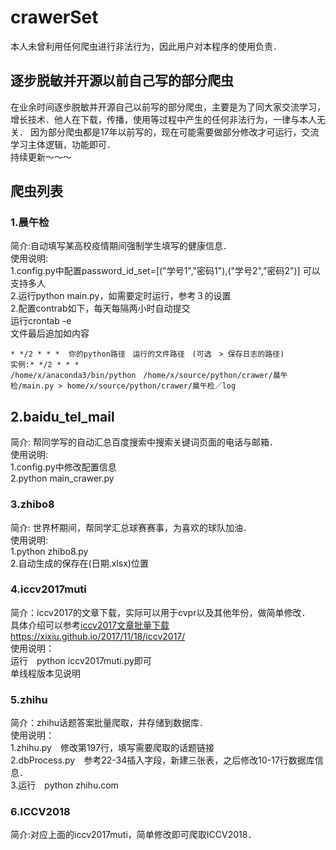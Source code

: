 # crawerSet
本人未曾利用任何爬虫进行非法行为，因此用户对本程序的使用负责．

## 逐步脱敏并开源以前自己写的部分爬虫
在业余时间逐步脱敏并开源自己以前写的部分爬虫，主要是为了同大家交流学习，增长技术．他人在下载，传播，使用等过程中产生的任何非法行为，一律与本人无关．
因为部分爬虫都是17年以前写的，现在可能需要做部分修改才可运行，交流学习主体逻辑，功能即可．
<br>持续更新～～～
## 爬虫列表
### 1.晨午检
简介:自动填写某高校疫情期间强制学生填写的健康信息．<br>
使用说明:<br>
1.config.py中配置password_id_set=[("学号1","密码1"),("学号2","密码2")] 可以支持多人<br>
2.运行python main.py，如需要定时运行，参考３的设置<br>
2.配置contrab如下，每天每隔两小时自动提交<br>
运行crontab -e<br>
文件最后追加如内容
```
* */2 * * *  你的python路径　运行的文件路径　(可选　> 保存日志的路径)
实例:* */2 * * * /home/x/anaconda3/bin/python　/home/x/source/python/crawer/晨午检/main.py > home/x/source/python/crawer/晨午检／log
```

## 2.baidu_tel_mail
简介: 帮同学写的自动汇总百度搜索中搜索关键词页面的电话与邮箱．<br>
使用说明:<br>
1.config.py中修改配置信息<br>
2.python main_crawer.py<br>


### 3.zhibo8
简介: 世界杯期间，帮同学汇总球赛赛事，为喜欢的球队加油．<br>
使用说明:<br>
1.python zhibo8.py<br>
2.自动生成的保存在(日期.xlsx)位置<br>

### 4.iccv2017muti
简介：iccv2017的文章下载，实际可以用于cvpr以及其他年份，做简单修改．<br>
具体介绍可以参考[iccv2017文章批量下载https://xixiu.github.io/2017/11/18/iccv2017/](https://xixiu.github.io/2017/11/18/iccv2017/)<br>
使用说明：<br>
运行　python iccv2017muti.py即可<br>
单线程版本见说明<br>

### 5.zhihu
简介：zhihu话题答案批量爬取，并存储到数据库．<br>
使用说明：<br>
1.zhihu.py　修改第197行，填写需要爬取的话题链接<br>
2.dbProcess.py　参考22-34插入字段，新建三张表，之后修改10-17行数据库信息．<br>
3.运行　python zhihu.com<br>

### 6.ICCV2018
简介:对应上面的iccv2017muti，简单修改即可爬取ICCV2018．<br>